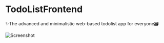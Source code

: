 # TodoListFrontend
✨The advanced and minimalistic web-based todolist app for everyone🗃

![Screenshot](https://github.com/IlyaNesterow/TodoListFrontend/blob/master/src/assets/computers/DarkTodos.png)
